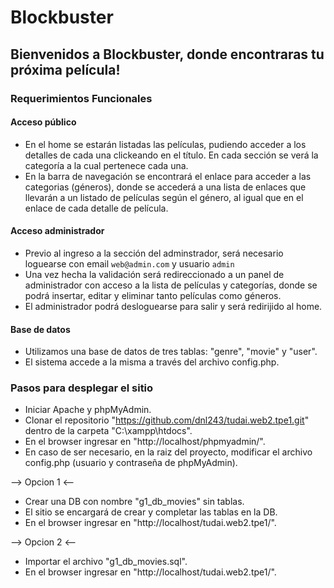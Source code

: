 # Blockbuster

## Bienvenidos a Blockbuster, donde encontraras tu próxima película!

### Requerimientos Funcionales

#### Acceso público
- En el home se estarán listadas las películas, pudiendo acceder a los detalles de cada una clickeando en el título. En cada sección se verá la categoría a la cual pertenece cada una.
- En la barra de navegación se encontrará el enlace para acceder a las categorias (géneros), donde se accederá a una lista de enlaces que llevarán a un listado de películas según el género, al igual que en el enlace de cada detalle de película.

#### Acceso administrador
- Previo al ingreso a la sección del adminstrador, será necesario loguearse con email `web@admin.com` y usuario `admin`
- Una vez hecha la validación será redireccionado a un panel de administrador con acceso a la lista de películas y categorías, donde se podrá insertar, editar y eliminar tanto películas como géneros.
- El administrador podrá desloguearse para salir y será redirijido al home.

#### Base de datos
- Utilizamos una base de datos de tres tablas: "genre", "movie" y "user".
- El sistema accede a la misma a través del archivo config.php.

### Pasos para desplegar el sitio

- Iniciar Apache y phpMyAdmin.
- Clonar el repositorio "https://github.com/dnl243/tudai.web2.tpe1.git" dentro de la carpeta "C:\xampp\htdocs\".
- En el browser ingresar en "http://localhost/phpmyadmin/".
- En caso de ser necesario, en la raiz del proyecto, modificar el archivo config.php (usuario y contraseña de phpMyAdmin).

--> Opcion 1 <--

- Crear una DB con nombre "g1_db_movies" sin tablas.
- El sitio se encargará de crear y completar las tablas en la DB.
- En el browser ingresar en "http://localhost/tudai.web2.tpe1/".

--> Opcion 2 <--

- Importar el archivo "g1_db_movies.sql".
- En el browser ingresar en "http://localhost/tudai.web2.tpe1/".
